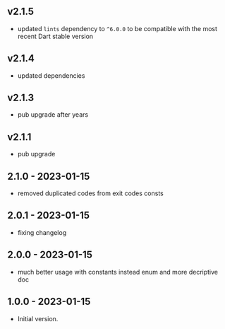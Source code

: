 ## v2.1.5
- updated `lints` dependency to `^6.0.0` to be compatible with the most recent Dart stable version
## v2.1.4
- updated dependencies
## v2.1.3
- pub upgrade after years
## v2.1.1
- pub upgrade
## 2.1.0 - 2023-01-15
- removed duplicated codes from exit codes consts
## 2.0.1 - 2023-01-15
- fixing changelog
## 2.0.0 - 2023-01-15
- much better usage with constants instead enum and more decriptive doc

## 1.0.0 - 2023-01-15

- Initial version.
